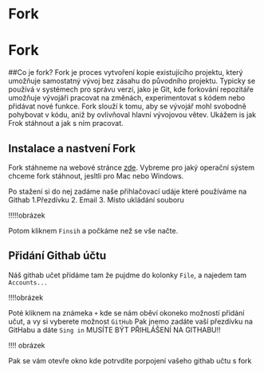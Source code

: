 # Fork
# Fork
##Co je fork?
Fork je proces vytvoření kopie existujícího projektu, který umožňuje samostatný vývoj bez zásahu do původního projektu. Typicky se používá v systémech pro správu verzí, jako je Git, kde forkování repozitáře umožňuje vývojáři pracovat na změnách, experimentovat s kódem nebo přidávat nové funkce. Fork slouží k tomu, aby se vývojář mohl svobodně pohybovat v kódu, aniž by ovlivňoval hlavní vývojovou větev. Ukážem is jak Frok stáhnout a jak s ním pracovat.

## Instalace a nastvení Fork
Fork stáhneme na webové stránce [zde](https://git-fork.com/).
Vybreme pro jaký operační sýstem chceme fork stáhnout, jesltli pro Mac nebo Windows.

Po stažení si do nej zadáme naše přihlačovací udáje které používáme na Githab
1.Přezdívku      2. Email       3. Místo ukládání souboru

!!!!!obrázek


Potom kliknem `Finsih` a počkáme než se vše načte.

## Přidání Githab účtu

Náš githab učet přidáme tam že pujdme do kolonky `File`, a najedem tam `Accounts...`


!!!!obrázek

Poté kliknem na známeka `+` kde se nám oběví okoneko možností přidání učut, a vy si vyberete možnost `GitHub`
Pak jnemo zadáte vaší přezdívku na GitHabu a dáte `Sing in`
MUSÍTE BÝT PŘIHLÁŠENÍ NA GITHABU!!


!!!! obrázek


Pak se vám otevře okno kde potrvdíte porpojení vašeho githab učtu s fork
